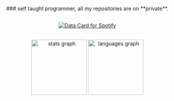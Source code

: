 <p align="center">
  ### self taught programmer, all my repositories are on **private**.

</p>

## 

<p align="center">
<a href="https://data-card-for-spotify.herokuapp.com/card?user_id=21iaphpwcb2zcl7goxny3iq5i">
  <img src="https://data-card-for-spotify.herokuapp.com/api/card?user_id=21iaphpwcb2zcl7goxny3iq5i" alt="Data Card for Spotify">
</a>

##
<div align="center">
  <img src="https://github-readme-stats.vercel.app/api?username=joyclens&hide_title=false&hide_rank=false&show_icons=true&include_all_commits=true&count_private=true&disable_animations=true&theme=dark&locale=en&hide_border=false&order=1" height="150" alt="stats graph"  />
  <img src="https://github-readme-stats.vercel.app/api/top-langs?username=joyclens&locale=fr&hide_title=false&layout=compact&card_width=320&langs_count=5&theme=dark&hide_border=false&order=2" height="150" alt="languages graph"  />
</div>


</p>

